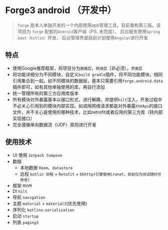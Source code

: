 # Forge3 android （开发中）
> `forge` 是本人单独开发的一个内部使用apk管理工具，目前重构第三版，该项目为 `forge` 配套的`Android`客户端（PS. 未完成），
> 后台服务使用`Spring boot（kotlin）`开发，
> 后台管理界面目前计划使用`Angular`进行开发

## 特点
- 使用Google推荐框架，将项目分为`数据层`，`网域层`（非必须），`界面层`
- 将功能详细分为不同模块，自定义`build gradle`插件，将不同功能模块，相同引用集合到一起。如不同模块的数据层，基本只需要引用`forge.android.data`插件即可，如有其他单独使用的库，再自行添加
- 统一管理所有的第三方应用库版本
- 所有模块对外暴露基本以接口形式，进行解耦，并提供`hilt`注入，开发过程中不必关心引用到的模块内部实现。如调用网络请求都是对外暴露`XXXApi`的接口文件，并不关心是使用的哪种技术，比如retrofit或者应用的第三方库（转内部实现接口）
- 完全遵循单向数据流（UDF）原则进行开发

## 使用技术
- UI 使用 `Jetpack Compose` 
- 数据
  - 本地数据 `Room`、`datastore`
  - 远程 `kotlin 协程` + `Retofit` + `Okhttp(引擎使用Cronet，目前仅为测试随时可修改)`
- 框架 `MVVM`
- DI `hilt`
- 导航 `navigation`
- 主题 `material` + `material3`(优先使用)
- 序列化 `kotlinx-serialization`
- 启动 `startup`
- 列表 `paging3`
